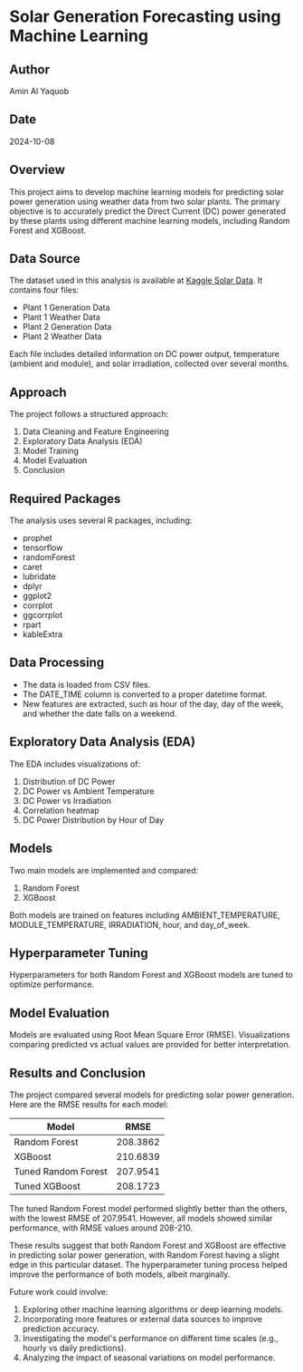 # Solar Generation Forecasting using Machine Learning

## Author
Amin Al Yaquob

## Date
2024-10-08


## Overview
This project aims to develop machine learning models for predicting solar power generation using weather data from two solar plants. The primary objective is to accurately predict the Direct Current (DC) power generated by these plants using different machine learning models, including Random Forest and XGBoost.

## Data Source
The dataset used in this analysis is available at [Kaggle Solar Data](https://www.kaggle.com/datasets/anikannal/solar-power-generation-data). It contains four files:
- Plant 1 Generation Data
- Plant 1 Weather Data
- Plant 2 Generation Data
- Plant 2 Weather Data

Each file includes detailed information on DC power output, temperature (ambient and module), and solar irradiation, collected over several months.

## Approach
The project follows a structured approach:

1. Data Cleaning and Feature Engineering
2. Exploratory Data Analysis (EDA)
3. Model Training
4. Model Evaluation
5. Conclusion

## Required Packages
The analysis uses several R packages, including:
- prophet
- tensorflow
- randomForest
- caret
- lubridate
- dplyr
- ggplot2
- corrplot
- ggcorrplot
- rpart
- kableExtra

## Data Processing
- The data is loaded from CSV files.
- The DATE_TIME column is converted to a proper datetime format.
- New features are extracted, such as hour of the day, day of the week, and whether the date falls on a weekend.

## Exploratory Data Analysis (EDA)
The EDA includes visualizations of:
1. Distribution of DC Power
2. DC Power vs Ambient Temperature
3. DC Power vs Irradiation
4. Correlation heatmap
5. DC Power Distribution by Hour of Day

## Models
Two main models are implemented and compared:

1. Random Forest
2. XGBoost

Both models are trained on features including AMBIENT_TEMPERATURE, MODULE_TEMPERATURE, IRRADIATION, hour, and day_of_week.

## Hyperparameter Tuning
Hyperparameters for both Random Forest and XGBoost models are tuned to optimize performance.

## Model Evaluation
Models are evaluated using Root Mean Square Error (RMSE). Visualizations comparing predicted vs actual values are provided for better interpretation.

## Results and Conclusion
The project compared several models for predicting solar power generation. Here are the RMSE results for each model:

| Model               | RMSE     |
|---------------------|----------|
| Random Forest       | 208.3862 |
| XGBoost             | 210.6839 |
| Tuned Random Forest | 207.9541 |
| Tuned XGBoost       | 208.1723 |

The tuned Random Forest model performed slightly better than the others, with the lowest RMSE of 207.9541. However, all models showed similar performance, with RMSE values around 208-210.

These results suggest that both Random Forest and XGBoost are effective in predicting solar power generation, with Random Forest having a slight edge in this particular dataset. The hyperparameter tuning process helped improve the performance of both models, albeit marginally.

Future work could involve:
1. Exploring other machine learning algorithms or deep learning models.
2. Incorporating more features or external data sources to improve prediction accuracy.
3. Investigating the model's performance on different time scales (e.g., hourly vs daily predictions).
4. Analyzing the impact of seasonal variations on model performance.
